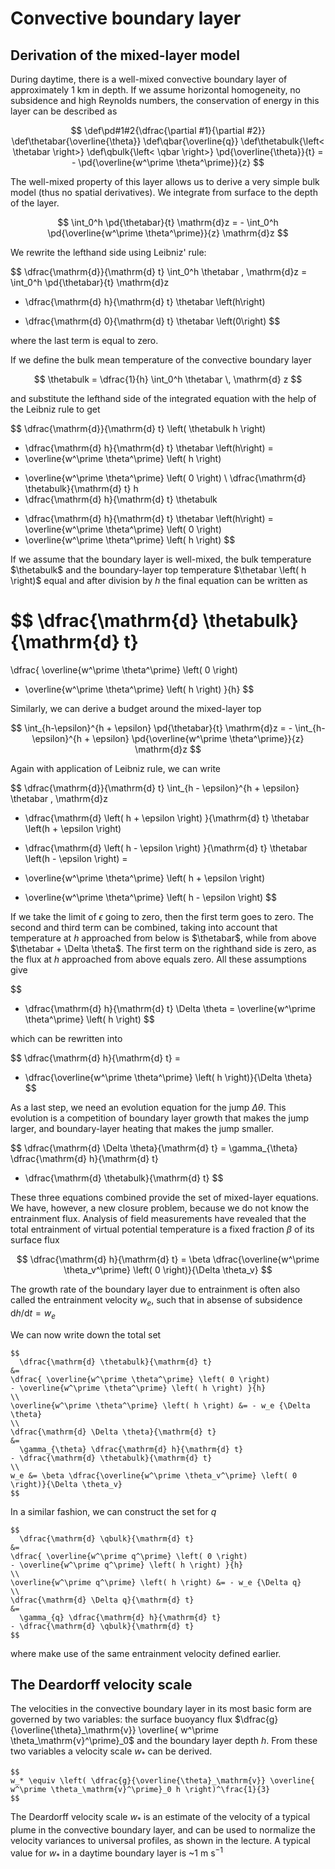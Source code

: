 # Convective boundary layer

## Derivation of the mixed-layer model

During daytime, there is a well-mixed convective boundary layer of approximately 1 km in depth.
If we assume horizontal homogeneity, no subsidence and high Reynolds numbers, the conservation of energy in this layer can be described as

$$
\def\pd#1#2{\dfrac{\partial #1}{\partial #2}}
\def\thetabar{\overline{\theta}}
\def\qbar{\overline{q}}
\def\thetabulk{\left< \thetabar \right>}
\def\qbulk{\left< \qbar \right>}
\pd{\overline{\theta}}{t} = - \pd{\overline{w^\prime \theta^\prime}}{z} 
$$

The well-mixed property of this layer allows us to derive a very simple bulk model (thus no spatial derivatives).
We integrate from surface to the depth of the layer.

$$
\int_0^h \pd{\thetabar}{t} \mathrm{d}z  = - \int_0^h \pd{\overline{w^\prime \theta^\prime}}{z} \mathrm{d}z
$$

We rewrite the lefthand side using Leibniz' rule:

$$
\dfrac{\mathrm{d}}{\mathrm{d} t} \int_0^h \thetabar \, \mathrm{d}z
= \int_0^h \pd{\thetabar}{t} \mathrm{d}z
+ \dfrac{\mathrm{d} h}{\mathrm{d} t} \thetabar \left(h\right)
- \dfrac{\mathrm{d} 0}{\mathrm{d} t} \thetabar \left(0\right)
$$

where the last term is equal to zero.

If we define the bulk mean temperature of the convective boundary layer

$$
\thetabulk = \dfrac{1}{h} \int_0^h \thetabar \, \mathrm{d} z
$$

and substitute the lefthand side of the integrated equation with the help of the Leibniz rule to get


$$
\dfrac{\mathrm{d}}{\mathrm{d} t} \left( \thetabulk h \right)
- \dfrac{\mathrm{d} h}{\mathrm{d} t} \thetabar \left(h\right)
= 
- \overline{w^\prime \theta^\prime} \left( h \right)
+ \overline{w^\prime \theta^\prime} \left( 0 \right)
\\
  \dfrac{\mathrm{d} \thetabulk}{\mathrm{d} t} h
+ \dfrac{\mathrm{d} h}{\mathrm{d} t} \thetabulk
- \dfrac{\mathrm{d} h}{\mathrm{d} t} \thetabar \left(h\right)
= 
\overline{w^\prime \theta^\prime} \left( 0 \right)
- \overline{w^\prime \theta^\prime} \left( h \right)
$$

If we assume that the boundary layer is well-mixed, the bulk temperature $\thetabulk$ and the boundary-layer top temperature $\thetabar \left( h \right)$ equal and after division by $h$ the final equation can be written as 

$$
  \dfrac{\mathrm{d} \thetabulk}{\mathrm{d} t}
= 
\dfrac{ \overline{w^\prime \theta^\prime} \left( 0 \right)
- \overline{w^\prime \theta^\prime} \left( h \right) }{h}
$$


Similarly, we can derive a budget around the mixed-layer top

$$
\int_{h-\epsilon}^{h + \epsilon} \pd{\thetabar}{t} \mathrm{d}z  = - \int_{h-\epsilon}^{h + \epsilon} \pd{\overline{w^\prime \theta^\prime}}{z} \mathrm{d}z
$$

Again with application of Leibniz rule, we can write

$$
\dfrac{\mathrm{d}}{\mathrm{d} t} \int_{h - \epsilon}^{h + \epsilon} \thetabar \, \mathrm{d}z
- \dfrac{\mathrm{d} \left( h + \epsilon \right) }{\mathrm{d} t} \thetabar \left(h + \epsilon \right)
+ \dfrac{\mathrm{d} \left( h - \epsilon \right) }{\mathrm{d} t} \thetabar \left(h - \epsilon \right)
= 
- \overline{w^\prime \theta^\prime} \left( h + \epsilon \right)
+ \overline{w^\prime \theta^\prime} \left( h - \epsilon \right)
$$

If we take the limit of $\epsilon$ going to zero, then the first term goes to zero.
The second and third term can be combined, taking into account that temperature at $h$ approached from below is $\thetabar$, while from above $\thetabar + \Delta \theta$.
The first term on the righthand side is zero, as the flux at $h$ approached from above equals zero.
All these assumptions give

$$
- \dfrac{\mathrm{d} h}{\mathrm{d} t} \Delta \theta
= 
  \overline{w^\prime \theta^\prime} \left( h \right)
$$

which can be rewritten into

$$
\dfrac{\mathrm{d} h}{\mathrm{d} t} = 
- \dfrac{\overline{w^\prime \theta^\prime} \left( h \right)}{\Delta \theta}
$$

As a last step, we need an evolution equation for the jump $\Delta \theta$.
This evolution is a competition of boundary layer growth that makes the jump larger, and boundary-layer heating that makes the jump smaller.

$$
\dfrac{\mathrm{d} \Delta \theta}{\mathrm{d} t} = 
  \gamma_{\theta} \dfrac{\mathrm{d} h}{\mathrm{d} t}
- \dfrac{\mathrm{d} \thetabulk}{\mathrm{d} t}
$$

These three equations combined provide the set of mixed-layer equations. We have, however, a new closure problem, because we do not know the entrainment flux.
Analysis of field measurements have revealed that the total entrainment of virtual potential temperature is a fixed fraction $\beta$ of its surface flux

$$
\dfrac{\mathrm{d} h}{\mathrm{d} t} = 
\beta \dfrac{\overline{w^\prime \theta_v^\prime} \left( 0 \right)}{\Delta \theta_v}
$$

The growth rate of the boundary layer due to entrainment is often also called the entrainment velocity $w_e$, such that in absense of subsidence $\mathrm{d}h / \mathrm{d}t = w_e$

We can now write down the total set

```{admonition} Mixed-layer equations for potential temperature
$$
  \dfrac{\mathrm{d} \thetabulk}{\mathrm{d} t}
&= 
\dfrac{ \overline{w^\prime \theta^\prime} \left( 0 \right)
- \overline{w^\prime \theta^\prime} \left( h \right) }{h}
\\
\overline{w^\prime \theta^\prime} \left( h \right) &= - w_e {\Delta \theta}
\\
\dfrac{\mathrm{d} \Delta \theta}{\mathrm{d} t}
&= 
  \gamma_{\theta} \dfrac{\mathrm{d} h}{\mathrm{d} t}
- \dfrac{\mathrm{d} \thetabulk}{\mathrm{d} t}
\\
w_e &= \beta \dfrac{\overline{w^\prime \theta_v^\prime} \left( 0 \right)}{\Delta \theta_v}
$$
```

In a similar fashion, we can construct the set for $q$

```{admonition} Mixed-layer equations for specific humidity
$$
  \dfrac{\mathrm{d} \qbulk}{\mathrm{d} t}
&= 
\dfrac{ \overline{w^\prime q^\prime} \left( 0 \right)
- \overline{w^\prime q^\prime} \left( h \right) }{h}
\\
\overline{w^\prime q^\prime} \left( h \right) &= - w_e {\Delta q}
\\
\dfrac{\mathrm{d} \Delta q}{\mathrm{d} t}
&= 
  \gamma_{q} \dfrac{\mathrm{d} h}{\mathrm{d} t}
- \dfrac{\mathrm{d} \qbulk}{\mathrm{d} t}
$$
```

where make use of the same entrainment velocity defined earlier.


## The Deardorff velocity scale
The velocities in the convective boundary layer in its most basic form are governed by two variables: the surface buoyancy flux $\dfrac{g}{\overline{\theta}_\mathrm{v}} \overline{ w^\prime \theta_\mathrm{v}^\prime}_0$ and the boundary layer depth $h$. From these two variables a velocity scale $w_*$ can be derived.

```{admonition} The Deardorff velocity scale
$$
w_* \equiv \left( \dfrac{g}{\overline{\theta}_\mathrm{v}} \overline{ w^\prime \theta_\mathrm{v}^\prime}_0 h \right)^\frac{1}{3}
$$
```

The Deardorff velocity scale $w_*$ is an estimate of the velocity of a typical plume in the convective boundary layer, and can be used to normalize the velocity variances to universal profiles, as shown in the lecture. A typical value for $w_*$ in a daytime boundary layer is ~1 m s$^{-1}$
